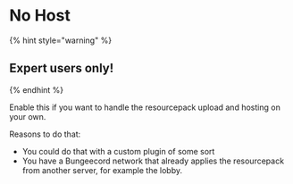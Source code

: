 # No Host

{% hint style="warning" %}
## Expert users only!
{% endhint %}

Enable this if you want to handle the resourcepack upload and hosting on your own.

Reasons to do that:

* You could do that with a custom plugin of some sort
* You have a Bungeecord network that already applies the resourcepack from another server, for example the lobby.
